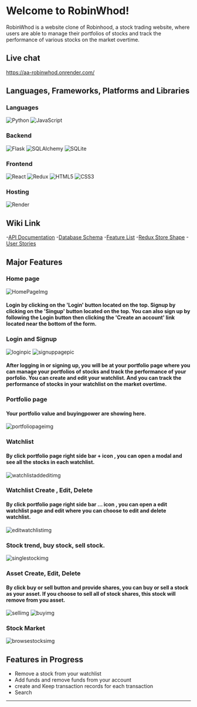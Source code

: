 # Welcome to RobinWhod!

RobinWhod is a website clone of Robinhood, a stock trading website, where users are able to manage their portfolios of stocks and track the performance of various stocks on the market overtime.

## Live chat
https://aa-robinwhod.onrender.com/

## Languages, Frameworks, Platforms and Libraries
### Languages
![Python](https://img.shields.io/badge/python-3670A0?style=for-the-badge&logo=python&logoColor=ffdd54) ![JavaScript](https://img.shields.io/badge/javascript-%23323330.svg?style=for-the-badge&logo=javascript&logoColor=%23F7DF1E)

### Backend
![Flask](https://img.shields.io/badge/flask-%23000.svg?style=for-the-badge&logo=flask&logoColor=white) ![SQLAlchemy](https://img.shields.io/badge/SQLAlchemy-100000?style=for-the-badge&logo=sql&logoColor=BA1212&labelColor=AD0000&color=A90000) ![SQLite](https://img.shields.io/badge/sqlite-%2307405e.svg?style=for-the-badge&logo=sqlite&logoColor=white)

### Frontend
![React](https://img.shields.io/badge/react-%2320232a.svg?style=for-the-badge&logo=react&logoColor=%2361DAFB) ![Redux](https://img.shields.io/badge/redux-%23593d88.svg?style=for-the-badge&logo=redux&logoColor=white) ![HTML5](https://img.shields.io/badge/html5-%23E34F26.svg?style=for-the-badge&logo=html5&logoColor=white) ![CSS3](https://img.shields.io/badge/css3-%231572B6.svg?style=for-the-badge&logo=css3&logoColor=white)

### Hosting
![Render](https://img.shields.io/badge/Render-12100E?style=for-the-badge&logo=Render)

## Wiki Link
-[API Documentation](https://github.com/NYDF/RobinWhod/wiki/API-Documentation)
-[Database Schema](https://github.com/NYDF/RobinWhod/wiki/Database-Schema)
-[Feature List](https://github.com/NYDF/RobinWhod/wiki/Feature-List)
-[Redux Store Shape](https://github.com/NYDF/RobinWhod/wiki/Redux-Store-Shape)
-[User Stories](https://github.com/NYDF/RobinWhod/wiki/User-Stories)

## Major Features
### Home page
![HomePageImg](https://user-images.githubusercontent.com/105566877/205316098-963eb5d6-6dd4-41e3-8009-189d96e17966.png)


#### Login by clicking on the 'Login' button located on the top. Signup by clicking on the 'Singup' button located on the top. You can also sign up by following the Login button then clicking the 'Create an account' link located near the bottom of the form.
### Login and Signup
![loginpic](https://user-images.githubusercontent.com/105566877/205316122-94a0f496-9855-454c-865a-e0ec8d9e8a0a.png)
![signuppagepic](https://user-images.githubusercontent.com/105566877/205316133-e3bc2711-0415-472b-932b-a684ffaaf90d.png)


#### After logging in or signing up, you will be at your portfolio page where you can manage your portfolios of stocks and track the performance of your porfolio. You can create and edit your watchlist. And you can track the performance of stocks in your watchlist on the market overtime.

### Portfolio page
#### Your portfolio value and buyingpower are showing here.
![portfoliopageimg](https://user-images.githubusercontent.com/105566877/205316179-1e2ee44d-83bd-49b1-a589-b9e189555183.png)


### Watchlist
#### By click portfolio page right side bar + icon , you can open a modal and see all the stocks in each watchlist.
![watchlistaddeditimg](https://user-images.githubusercontent.com/105566877/205316207-8bddd953-2651-4c41-9509-3118ebba49fa.png)



### Watchlist  Create , Edit, Delete
#### By click portfolio page right side bar ... icon , you can open a edit watchlist page and edit where you can choose to edit and delete watchlist.
![editwatchlistimg](https://user-images.githubusercontent.com/105566877/205316238-0363a6f4-c06d-46d2-9d8a-c905ba896fe9.png)




### Stock trend, buy stock, sell stock.
![singlestockimg](https://user-images.githubusercontent.com/105566877/205316438-c13ce323-4f1d-4b94-9075-22a9049d45b8.png)

### Asset  Create, Edit, Delete
#### By click buy or sell button and provide shares, you can buy or sell a stock as your asset. If you choose to sell all of stock shares, this stock will remove from you asset.
![sellimg](https://user-images.githubusercontent.com/105566877/205316455-faf3e119-3441-476e-a0dc-4f03a4163053.png)
![buyimg](https://user-images.githubusercontent.com/105566877/205316463-afdaaa7b-17c2-4ba1-9c89-747c407d9f5a.png)

### Stock Market
![browsestocksimg](https://user-images.githubusercontent.com/105566877/205316565-b3a52e93-1fa0-48bd-a759-f5c2818a1195.png)


 ## Features in Progress
* Remove a stock from your watchlist
* Add funds and remove funds from your account
* create and Keep transaction records for each transaction
* Search
***
